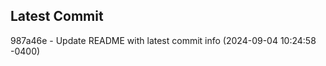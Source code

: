 
## Latest Commit
987a46e - Update README with latest commit info (2024-09-04 10:24:58 -0400) <Yunxi-Zhou>
